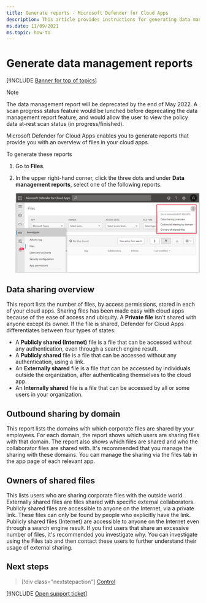 ```yaml
---
title: Generate reports - Microsoft Defender for Cloud Apps
description: This article provides instructions for generating data management reports in Microsoft Defender for Cloud Apps.
ms.date: 11/09/2021
ms.topic: how-to
---
```

# Generate data management reports

[!INCLUDE [Banner for top of topics](includes/banner.md)]

>[!NOTE]
>The data management report will be deprecated by the end of May 2022. 
A scan progress status feature would be lunched before deprecating the data management report feature, and would allow the user to view the policy data at-rest scan status (in progress/finished).

Microsoft Defender for Cloud Apps enables you to generate reports that provide you with an overview of files in your cloud apps.

To generate these reports

1. Go to **Files**.
2. In the upper right-hand corner, click the three dots and under **Data management reports**, select one of the following reports.

    ![Screenshot showing Data management reports menu.](media/reports.png)

## Data sharing overview

This report lists the number of files, by access permissions, stored in each of your cloud apps. Sharing files has been made easy with cloud apps because of the ease of access and ubiquity. A **Private file** isn't shared with anyone except its owner. If the file is shared, Defender for Cloud Apps differentiates between four types of states:

- A **Publicly shared (Internet)** file is a file that can be accessed without any authentication, even through a search engine result.
- A **Publicly shared** file is a file that can be accessed without any authentication, using a link.
- An **Externally shared** file is a file that can be accessed by individuals outside the organization, after authenticating themselves to the cloud app.
- An **Internally shared** file is a file that can be accessed by all or some users in your organization.

## Outbound sharing by domain

This report lists the domains with which corporate files are shared by your employees. For each domain, the report shows which users are sharing files with that domain. The report also shows which files are shared and who the collaborator files are shared with. It's recommended that you manage the sharing with these domains. You can manage the sharing via the files tab in the app page of each relevant app.

## Owners of shared files

This lists users who are sharing corporate files with the outside world. Externally shared files are files shared with specific external collaborators. Publicly shared files are accessible to anyone on the Internet, via a private link. These files can only be found by people who explicitly have the link. Publicly shared files (Internet) are accessible to anyone on the Internet even through a search engine result. If you find users that share an excessive number of files, it's recommended you investigate why. You can investigate using the Files tab and then contact these users to further understand their usage of external sharing.

## Next steps

> [!div class="nextstepaction"]
> [Control](control.md)

[!INCLUDE [Open support ticket](includes/support.md)]
